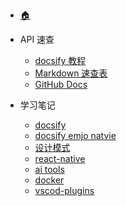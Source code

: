 <!-- _navbar.md -->

<!-- _navbar.md -->
* [:house:](/)

* API 速查
  * [docsify 教程](https://docsify.js.org/#/quickstart)
  <!-- * [docsify emjo](https://docsify.js.org/#/emoji?id=emoji) -->
  <!-- * [🐺 emojicopy 查询](https://emojicopy.com/) -->
  * [Markdown 速查表](https://markdown.com.cn/cheat-sheet.html)
  * [GitHub Docs](https://docs.github.com/en "github docs 文档")

* 学习笔记
  * [docsify](/pages/notes/docsify.md "docsify 学习笔记")
  * [docsify emjo natvie](/pages/notes/emoji.md)
  * [设计模式](/pages/notes/design-pattern.md)
  * [react-native](/pages/notes/react-native.md)
  * [ai tools](/pages/notes/ai-tools.md)
  * [docker](/pages/notes/docker.md)
  * [vscod-plugins](/pages/notes/vscode-plugin.md)

